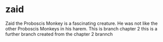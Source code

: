# zaid
Zaid the Proboscis Monkey is a fascinating creature. He was not like the other Proboscis Monkeys in his harem.
This is branch chapter 2
this is a further branch created from the chapter 2 brannch
